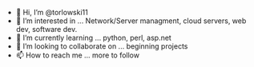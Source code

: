 - 👋 Hi, I’m @torlowski11
- 👀 I’m interested in ... Network/Server managment, cloud servers, web dev, software dev.
- 🌱 I’m currently learning ... python, perl, asp.net
- 💞️ I’m looking to collaborate on ... beginning projects
- 📫 How to reach me ... more to follow

<!---
torlowski11/torlowski11 is a ✨ special ✨ repository because its `README.md` (this file) appears on your GitHub profile.
You can click the Preview link to take a look at your changes.
--->
